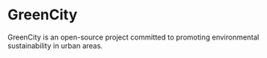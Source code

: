# GreenCity
GreenCity is an open-source project committed to promoting environmental sustainability in urban areas. 
